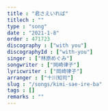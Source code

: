 ```yaml
---
title : "君さえいれば"
titlech : ""
type : "song"
date : "2021-1-8"
order : 471723
discography : ["with you"]
discographyId : ["with-you"]
singer : ["林原めぐみ"]
songwriter : ["岡崎律子"]
lyricwriter : ["岡崎律子"]
arranger : ["十川知司"]
slug : "/songs/kimi-sae-ire-ba"
tags : []
remarks : ""
---
```



